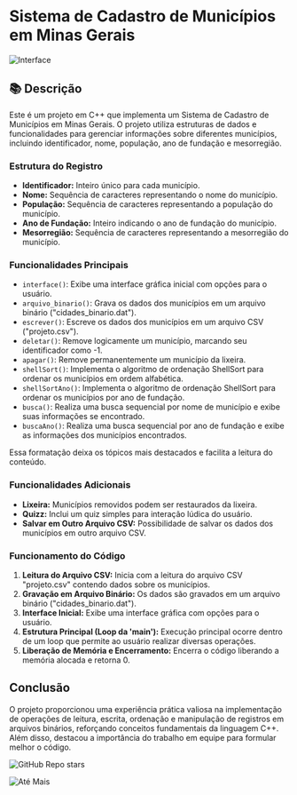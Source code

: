 

# Sistema de Cadastro de Municípios em Minas Gerais

![Interface](https://github.com/jpedroreiss/projetoc-/assets/78040348/3882d375-8ddb-4fa7-aba0-8bd761e3a44d)

##  📚 Descrição

Este é um projeto em C++ que implementa um Sistema de Cadastro de Municípios em Minas Gerais. O projeto utiliza estruturas de dados e funcionalidades para gerenciar informações sobre diferentes municípios, incluindo identificador, nome, população, ano de fundação e mesorregião.

### Estrutura do Registro

- **Identificador:** Inteiro único para cada município.
- **Nome:** Sequência de caracteres representando o nome do município.
- **População:** Sequência de caracteres representando a população do município.
- **Ano de Fundação:** Inteiro indicando o ano de fundação do município.
- **Mesorregião:** Sequência de caracteres representando a mesorregião do município.

### Funcionalidades Principais

- `interface()`: Exibe uma interface gráfica inicial com opções para o usuário.
- `arquivo_binario()`: Grava os dados dos municípios em um arquivo binário ("cidades_binario.dat").
- `escrever()`: Escreve os dados dos municípios em um arquivo CSV ("projeto.csv").
- `deletar()`: Remove logicamente um município, marcando seu identificador como -1.
- `apagar()`: Remove permanentemente um município da lixeira.
- `shellSort()`: Implementa o algoritmo de ordenação ShellSort para ordenar os municípios em ordem alfabética.
- `shellSortAno()`: Implementa o algoritmo de ordenação ShellSort para ordenar os municípios por ano de fundação.
- `busca()`: Realiza uma busca sequencial por nome de município e exibe suas informações se encontrado.
- `buscaAno()`: Realiza uma busca sequencial por ano de fundação e exibe as informações dos municípios encontrados.

Essa formatação deixa os tópicos mais destacados e facilita a leitura do conteúdo.

### Funcionalidades Adicionais

- **Lixeira:** Municípios removidos podem ser restaurados da lixeira.
- **Quizz:** Inclui um quiz simples para interação lúdica do usuário.
- **Salvar em Outro Arquivo CSV:** Possibilidade de salvar os dados dos municípios em outro arquivo CSV.


 ### Funcionamento do Código
 
 1. **Leitura do Arquivo CSV:** Inicia com a leitura do arquivo CSV "projeto.csv" contendo dados sobre os municípios.
 2. **Gravação em Arquivo Binário:** Os dados são gravados em um arquivo binário ("cidades_binario.dat").
 3. **Interface Inicial:** Exibe uma interface gráfica com opções para o usuário.
 4. **Estrutura Principal (Loop da 'main'):** Execução principal ocorre dentro de um loop que permite ao usuário realizar diversas operações.
 5. **Liberação de Memória e Encerramento:** Encerra o código liberando a memória alocada e retorna 0.

##  Conclusão

O projeto proporcionou uma experiência prática valiosa na implementação de operações de leitura, escrita, ordenação e manipulação de registros em arquivos binários, reforçando conceitos fundamentais da linguagem C++. Além disso, destacou a importância do trabalho em equipe para formular melhor o código.

<img alt="GitHub Repo stars" src="https://img.shields.io/github/stars/jpedroreiss/projetoIALG">

![Até Mais](https://github.com/jpedroreiss/projeto/assets/78040348/1d487132-f11e-4768-b87f-f77696b3a4de)

